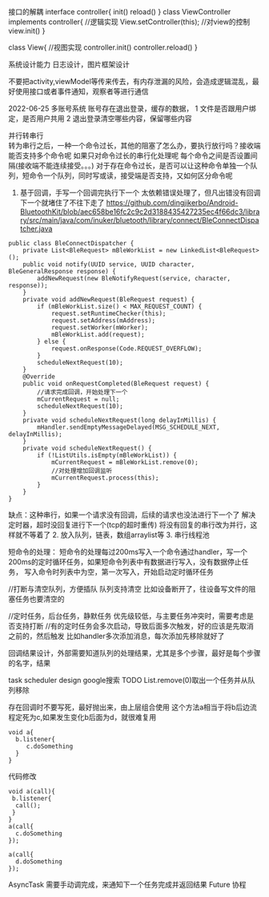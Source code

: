 
接口的解耦
interface controller{
  init()
  reload()
}
class ViewController implements controller{ //逻辑实现
  View.setController(this);
  //对view的控制
  view.init()
}

class View{ //视图实现
  controller.init()
  controller.reload()
}


系统设计能力  日志设计，图片框架设计

不要把activity,viewModel等传来传去，有内存泄漏的风险，会造成逻辑混乱，最好使用接口或者事件通知，观察者等进行通信

2022-06-25
多账号系统
账号存在退出登录，缓存的数据，
1 文件是否跟用户绑定，是否用户共用
2 退出登录清空哪些内容，保留哪些内容


并行转串行  
转为串行之后，一种一个命令过长，其他的阻塞了怎么办，要执行放行吗？接收端能否支持多个命令呢  如果只对命令过长的串行化处理呢
每个命令之间是否设置间隔(接收端不能连续接受。。。)
对于存在命令过长，是否可以让这种命令单独一个队列，短命令一个队列，同时写或读，接受端是否支持，又如何区分命令呢
1. 基于回调，手写一个回调完执行下一个   太依赖错误处理了，但凡出错没有回调下一个就堵住了不往下走了
https://github.com/dingjikerbo/Android-BluetoothKit/blob/aec658be16fc2c9c2d3188435427235ec4f66dc3/library/src/main/java/com/inuker/bluetooth/library/connect/BleConnectDispatcher.java
```
public class BleConnectDispatcher {
    private List<BleRequest> mBleWorkList = new LinkedList<BleRequest>();
    public void notify(UUID service, UUID character, BleGeneralResponse response) {
        addNewRequest(new BleNotifyRequest(service, character, response));
    }
    private void addNewRequest(BleRequest request) {
        if (mBleWorkList.size() < MAX_REQUEST_COUNT) {
            request.setRuntimeChecker(this);
            request.setAddress(mAddress);
            request.setWorker(mWorker);
            mBleWorkList.add(request);
        } else {
            request.onResponse(Code.REQUEST_OVERFLOW);
        }
        scheduleNextRequest(10);
    }
    @Override
    public void onRequestCompleted(BleRequest request) {
        //请求完成回调，开始处理下一个
        mCurrentRequest = null;
        scheduleNextRequest(10);
    }
    private void scheduleNextRequest(long delayInMillis) {
        mHandler.sendEmptyMessageDelayed(MSG_SCHEDULE_NEXT, delayInMillis);
    }
    private void scheduleNextRequest() {
        if (!ListUtils.isEmpty(mBleWorkList)) {
            mCurrentRequest = mBleWorkList.remove(0);
            //对处理增加回调监听
            mCurrentRequest.process(this);
        }
    }
}
```
缺点：这种串行，如果一个请求没有回调，后续的请求也没法进行下一个了   解决定时器，超时没回复进行下一个(tcp的超时重传)
     将没有回复的串行改为并行，这样就不等着了
2. 放入队列，链表，数组arraylist等
3. 串行线程池  

短命令的处理：
短命令的处理每过200ms写入一个命令通过handler，写一个200ms的定时循环任务，如果短命令列表中有数据进行写入，没有数据停止任务，
写入命令时列表中为空，第一次写入，开始启动定时循环任务

//打断与清空队列，方便插队
队列支持清空  比如设备断开了，往设备写文件的阻塞任务也要清空的

//定时任务，后台任务，静默任务   优先级较低，与主要任务冲突时，需要考虑是否支持打断
//有的定时任务会多次启动，导致后面多次触发，好的应该是先取消之前的，然后触发  比如handler多次添加消息，每次添加先移除就好了

回调结果设计，外部需要知道队列的处理结果，尤其是多个步骤，最好是每个步骤的名字，结果

task scheduler design  google搜索 TODO
List.remove(0)取出一个任务并从队列移除


存在回调时不要写死，最好抛出来，由上层组合使用
这个方法a相当于将b后边流程定死为c,如果发生变化b后面为d，就很难复用
```
void a{
  b.listener{
     c.doSomething
  }
}
```

代码修改
```
void a(call){
 b.listener{
  call();
 }
}
a(call{
  c.doSomething
});

a(call{
  d.doSomething
});
```


AsyncTask 需要手动调完成，来通知下一个任务完成并返回结果
Future
协程